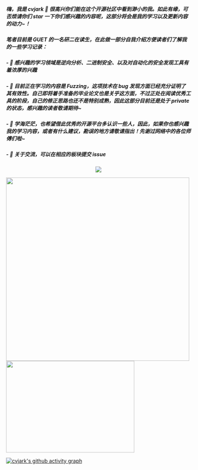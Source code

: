 ##### 嗨，我是 cvjark 👋 很高兴你们能在这个开源社区中看到渺小的我。如此有缘，可否烦请你们 star 一下你们感兴趣的内容呢，这部分将会是我的学习以及更新内容的动力~！

##### 笔者目前是 GUET 的一名研二在读生，在此做一部分自我介绍方便读者们了解我的一些学习记录：
##### - 🔭 感兴趣的学习领域是逆向分析、二进制安全、以及对自动化的安全发现工具有着浓厚的兴趣
##### - 🌱 目前正在学习的内容是 Fuzzing，这项技术在 bug 发现方面已经充分证明了其有效性。自己即将着手准备的毕业论文也是关乎这方面，不过正处在阅读优秀工具的阶段，自己的修正思路也还不是特别成熟，因此这部分目前还是处于 private 的状态，感兴趣的读者敬请期待~
##### - 👯 学海茫茫，也希望借此优秀的开源平台多认识一些人，因此，如果你也感兴趣我的学习内容，或者有什么建议，勘误的地方请敬请指出！先谢过网络中的各位师傅们啦~
##### - 💬 关于交流，可以在相应的板块提交 issue 

<div align="center">
  <img src="https://github-readme-stats.vercel.app/api?username=cvjark&show_icons=true&theme=nightowl"/>
</div>



<img width="500" src="https://user-images.githubusercontent.com/89090949/190223917-a45672d1-8a42-417a-b1f1-4894febfe11c.png" /><img width="350" height="250" src="https://github-readme-stats.vercel.app/api?username=cvjark&show_icons=true&theme=nightowl"/>

[![cvjark's github activity graph](https://activity-graph.herokuapp.com/graph?username=cvjark&theme=react-dark)](https://github.com/ashutosh00710/github-readme-activity-graph)




<!--
**Cvjark/Cvjark** is a ✨ _special_ ✨ repository because its `README.md` (this file) appears on your GitHub profile.

Here are some ideas to get you started:

- 🔭 I’m currently working on ...
- 🌱 I’m currently learning ...
- 👯 I’m looking to collaborate on ...
- 🤔 I’m looking for help with ...
- 💬 Ask me about ...
- 📫 How to reach me: ...
- 😄 Pronouns: ...
- ⚡ Fun fact: ...
-->
